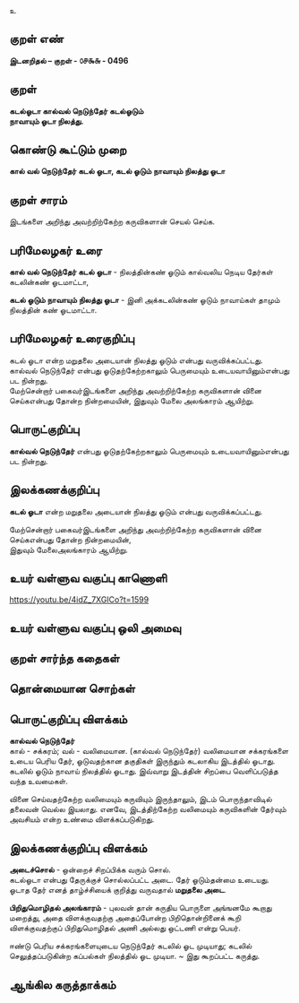உ

## குறள் எண் 

**இடனறிதல்  – குறள் - ௦௪௯௬ - 0496**  

## குறள் 

**கடல்ஓடா கால்வல் நெடுந்தேர் கடல்ஓடும்  
நாவாயும் ஓடா நிலத்து.**

## கொண்டு கூட்டும் முறை

**கால் வல் நெடுந்தேர் கடல் ஓடா, கடல் ஓடும் நாவாயும் நிலத்து ஓடா**  

## குறள் சாரம் 

இடங்களை அறிந்து அவற்றிற்கேற்ற கருவிகளான் செயல் செய்க.  

## பரிமேலழகர் உரை

**கால் வல் நெடுந்தேர் கடல் ஓடா** - நிலத்தின்கண் ஓடும் கால்வலிய நெடிய தேர்கள் கடலின்கண் ஓடமாட்டா,  

**கடல் ஓடும் நாவாயும் நிலத்து ஓடா** - இனி அக்கடலின்கண் ஓடும் நாவாய்கள் தாமும் நிலத்தின் கண் ஓடமாட்டா.  

## பரிமேலழகர் உரைகுறிப்பு   

கடல் ஓடா என்ற மறுதலை அடையான் நிலத்து ஓடும் என்பது வருவிக்கப்பட்டது.  
கால்வல் நெடுந்தேர் என்பது ஓடுதற்கேற்றகாலும் பெருமையும் உடையவாயினும்என்பது பட நின்றது.  
மேற்சென்றார் பகைவர்இடங்களை அறிந்து அவற்றிற்கேற்ற கருவிகளான் வினை செய்கஎன்பது தோன்ற நின்றமையின், இதுவும் மேலை அலங்காரம் ஆயிற்று.  

## பொருட்குறிப்பு 

**கால்வல் நெடுந்தேர்** என்பது ஓடுதற்கேற்றகாலும் பெருமையும் உடையவாயினும்என்பது பட நின்றது.  

## இலக்கணக்குறிப்பு  

**கடல் ஓடா** என்ற மறுதலை அடையான் நிலத்து ஓடும் என்பது வருவிக்கப்பட்டது.  

மேற்சென்றார் பகைவர்இடங்களை அறிந்து அவற்றிற்கேற்ற கருவிகளான் வினை செய்கஎன்பது தோன்ற நின்றமையின்,  
இதுவும் மேலைஅலங்காரம் ஆயிற்று.    

## உயர் வள்ளுவ வகுப்பு காணொளி

https://youtu.be/4idZ_7XGICo?t=1599

## உயர் வள்ளுவ வகுப்பு ஒலி அமைவு 

 
## குறள் சார்ந்த கதைகள் 


## தொன்மையான சொற்கள்


## பொருட்குறிப்பு விளக்கம்

**கால்வல் நெடுந்தேர்**   
கால் - சக்கரம்; வல் - வலிமையான. (கால்வல் நெடுந்தேர்) வலிமையான சக்கரங்களை உடைய பெரிய தேர், ஓடுவதற்கான தகுதிகள் இருந்தும் கடலாகிய இடத்தில் ஓடாது. 
கடலில் ஓடும் நாவாய் நிலத்தில் ஓடாது. 
இவ்வாறு இடத்தின் சிறப்பை வெளிப்படுத்த வந்த உவமைகள்.  

வினை செய்வதற்கேற்ற வலிமையும் கருவியும் இருந்தாலும், இடம் பொருந்தாவிடில் தலைவன் வெல்ல இயலாது. எனவே, இடத்திற்கேற்ற வலிமையும் கருவிகளின் தேர்வும் அவசியம் என்ற உண்மை விளக்கப்படுகிறது. 

## இலக்கணக்குறிப்பு விளக்கம்

**அடைச்சொல்** - ஒன்றைச் சிறப்பிக்க வரும் சொல்.    
கடல்ஓடா என்பது தேருக்குச் சொல்லப்பட்ட அடை.  தேர் ஓடும்தன்மை உடையது. ஓடாத தேர் எனத் தாழ்ச்சியைக் குறித்து வருவதால் **மறுதலை அடை**.      

**பிறிதுமொழிதல் அலங்காரம்** -  புலவன் தான் கருதிய பொருளை அங்ஙனமே கூறாது மறைத்து, அதை விளக்குவதற்கு அதைப்போன்ற பிறிதொன்றினைக் கூறி விளக்குவதற்குப் பிறிதுமொழிதல் அணி அல்லது ஒட்டணி என்று பெயர்.   

ஈண்டு பெரிய சக்கரங்களையுடைய நெடுந்தேர் கடலில் ஓட முடியாது; கடலில் செலுத்தப்படுகின்ற கப்பல்கள் நிலத்தில் ஓட முடியா.   ~ இது கூறப்பட்ட கருத்து. 

## ஆங்கில கருத்தாக்கம் 


